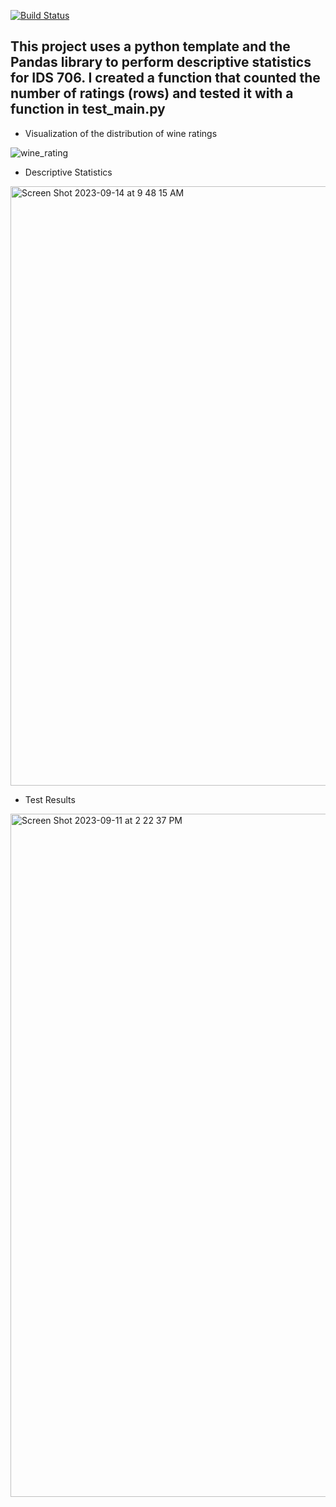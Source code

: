 [![Build Status](https://github.com/tommymmcguire/polarsdescript/actions/workflows/python.yml/badge.svg)](https://github.com/tommymmcguire/polarssdescript/actions)

## This project uses a python template and the Pandas library to perform descriptive statistics for IDS 706. I created a function that counted the number of ratings (rows) and tested it with a function in test_main.py

* Visualization of the distribution of wine ratings
  
![wine_rating](https://github.com/tommymmcguire/pandasdescript/assets/141086024/4703fd7b-7e56-4b55-8adb-4fea7237eea1)

* Descriptive Statistics

<img width="959" alt="Screen Shot 2023-09-14 at 9 48 15 AM" src="https://github.com/tommymmcguire/polarsdescript/assets/141086024/c6c9f30c-fc12-4034-bf1a-a1e4c121ecc8">



* Test Results

<img width="1093" alt="Screen Shot 2023-09-11 at 2 22 37 PM" src="https://github.com/tommymmcguire/pandasdescript/assets/141086024/b328eb2f-d33e-43e8-976b-5747714cd163">
